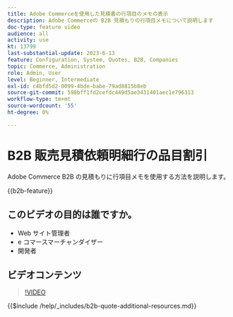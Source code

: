 ```yaml
---
title: Adobe Commerceを使用した見積書の行項目のメモの表示
description: Adobe Commerceの B2B 見積もりの行項目メモについて説明します
doc-type: feature video
audience: all
activity: use
kt: 13799
last-substantial-update: 2023-6-13
feature: Configuration, System, Quotes, B2B, Companies
topic: Commerce, Administration
role: Admin, User
level: Beginner, Intermediate
exl-id: c4bfd5d2-0099-4bde-babe-79ad8815b8eb
source-git-commit: 598bff1fd2cefdc449d5ae3431401aec1e796313
workflow-type: tm+mt
source-wordcount: '55'
ht-degree: 0%

---
```


# B2B 販売見積依頼明細行の品目割引

Adobe Commerce B2B の見積もりに行項目メモを使用する方法を説明します。

{{b2b-feature}}

## このビデオの目的は誰ですか。

- Web サイト管理者
- e コマースマーチャンダイザー
- 開発者

## ビデオコンテンツ

>[!VIDEO](https://video.tv.adobe.com/v/3420417?learn=on)

{{$include /help/_includes/b2b-quote-additional-resources.md}}
